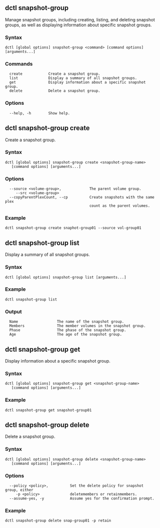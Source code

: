 ## dctl snapshot-group

Manage snapshot groups, including creating, listing, and deleting snapshot groups, as well as displaying information about specific snapshot groups.

### Syntax

    dctl [global options] snapshot-group <command> [command options] [arguments...]
    
### Commands

```
  create            Create a snapshot group.
  list              Display a summary of all snapshot groups.
  get               Display information about a specific snapshot group.
  delete            Delete a snapshot group.
```

### Options

```
  --help, -h        Show help.
```

## dctl snapshot-group create

Create a snapshot group.

### Syntax

    dctl [global options] snapshot-group create <snapshot-group-name> 
       [command options] [arguments...]
    
### Options

```
  --source <volume-group>,             The parent volume group.
     --src <volume-group> 
  --copyParentPlexCount, --cp          Create snapshots with the same plex 
                                       count as the parent volumes. 
```

### Example

    dctl snapshot-group create snaphot-group01 --source vol-group01

## dctl snapshot-group list

Display a summary of all snapshot groups.

### Syntax
    dctl [global options] snapshot-group list [arguments...]

### Example

    dctl snapshot-group list

### Output

```
  Name                  The name of the snapshot group.
  Members               The member volumes in the snapshot group.
  Phase                 The phase of the snapshot group.
  Age                   The age of the snapshot group.
```

## dctl snapshot-group get

Display information about a specific snapshot group.

### Syntax

    dctl [global options] snapshot-group get <snapshot-group-name> 
       [command options] [arguments...]

### Example

    dctl snapshot-group get snapshot-group01

## dctl snapshot-group delete

Delete a snapshot group.

### Syntax

    dctl [global options] snapshot-group delete <snapshot-group-name> 
       [command options] [arguments...]

### Options

```
  --policy <policy>,          Set the delete policy for snapshot group, either 
     -p <policy>              deletemembers or retainmembers. 
  --assume-yes, -y            Assume yes for the confirmation prompt.
```

### Example
    dctl snapshot-group delete snap-group01 -p retain
